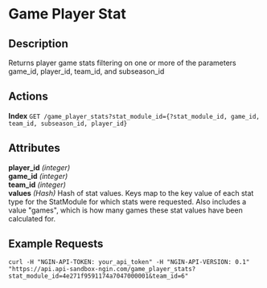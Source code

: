 Game Player Stat
================

Description
-----------
Returns player game stats filtering on one or more of the parameters game_id, player_id, team_id, and subseason_id

Actions
-------
**Index** `GET /game_player_stats?stat_module_id={?stat_module_id, game_id, team_id, subseason_id, player_id}`

Attributes
----------
**player_id**	*(integer)*  
**game_id**	*(integer)*  
**team_id**	*(integer)*  
**values**	*(Hash)*	Hash of stat values. Keys map to the key value of each stat type for the StatModule for which stats were requested. Also includes a value "games", which is how many games these stat values have been calculated for.

Example Requests
-----------------
    curl -H "NGIN-API-TOKEN: your_api_token" -H "NGIN-API-VERSION: 0.1"  "https://api.api-sandbox-ngin.com/game_player_stats?stat_module_id=4e271f9591174a7047000001&team_id=6"
 